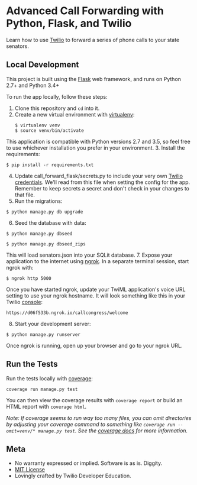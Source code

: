 # Advanced Call Forwarding with Python, Flask, and Twilio

Learn how to use [Twilio](https://www.twilio.com) to forward a series of phone calls to your state senators.

## Local Development
This project is built using the [Flask](http://flask.pocoo.org/) web framework, and runs on Python 2.7+ and Python 3.4+

To run the app locally, follow these steps:
1. Clone this repository and `cd` into it.
2. Create a new virtual environment with [virtualenv](https://virtualenv.pypa.io/en/latest/):
    ```
    $ virtualenv venv
    $ source venv/bin/activate
    ```
This application is compatible with Python versions 2.7 and 3.5, so feel free to use whichever installation you prefer in your environment.
3. Install the requirements:
```
$ pip install -r requirements.txt
```
4. Update call_forward_flask/secrets.py to include your very own [Twilio credentials](https://www.twilio.com/console). We'll read from this file when setting the config for the app. Remember to keep secrets a secret and don't check in your changes to that file.
5. Run the migrations:
```
$ python manage.py db upgrade
```
6. Seed the database with data:
```
$ python manage.py dbseed
```
```
$ python manage.py dbseed_zips
```
This will load senators.json into your SQLit database.
7. Expose your application to the internet using [ngrok](https://www.twilio.com/blog/2015/09/6-awesome-reasons-to-use-ngrok-when-testing-webhooks.html). In a separate terminal session, start ngrok with:
```
$ ngrok http 5000
```
Once you have started ngrok, update your TwiML application's voice URL setting to use your ngrok hostname. It will look something like this in your Twilio [console](https://www.twilio.com/console/phone-numbers/):
```
https://d06f533b.ngrok.io/callcongress/welcome
```
8. Start your development server:
```
$ python manage.py runserver
```
Once ngrok is running, open up your browser and go to your ngrok URL.


## Run the Tests
Run the tests locally with [coverage](http://coverage.readthedocs.org/):
```
coverage run manage.py test
```
You can then view the coverage results with `coverage report` or build an HTML report with `coverage html`.

*Note: If coverage seems to run way too many files, you can omit directories by adjusting your coverage command to something like `coverage run --omit=venv/* manage.py test`. See the [coverage docs](http://coverage.readthedocs.org/) for more information.*

## Meta
* No warranty expressed or implied. Software is as is. Diggity.
* [MIT License](https://opensource.org/licenses/mit-license.html)
* Lovingly crafted by Twilio Developer Education.
